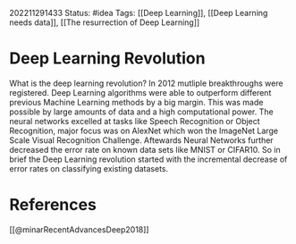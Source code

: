 202211291433
Status: #idea
Tags: [[Deep Learning]], [[Deep Learning needs data]], [[The resurrection of Deep Learning]]

# Deep Learning Revolution
What is the deep learning revolution? In 2012 mutliple breakthroughs were registered. Deep Learning algorithms were able to outperform different previous Machine Learning methods by a big margin. This was made possible by large amounts of data and a high computational power. The neural networks excelled at tasks like Speech Recognition or Object Recognition, major focus was on AlexNet which won the ImageNet Large Scale Visual Recognition Challenge. Aftewards Neural Networks further decreased the error rate on known data sets like MNIST or CIFAR10. 
So in brief the Deep Learning revolution started with the incremental decrease of error rates on classifying existing datasets.


# References
[[@minarRecentAdvancesDeep2018]]
